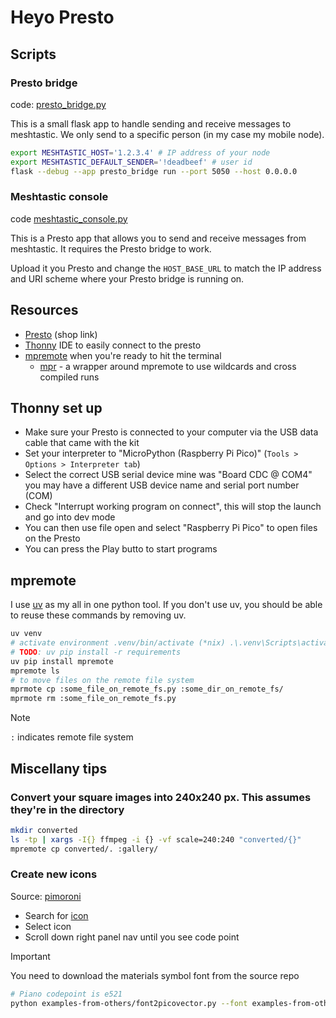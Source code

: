 # Heyo Presto

## Scripts

### Presto bridge

code: [presto_bridge.py](./presto_bridge.py)

This is a small flask app to handle sending and receive messages to meshtastic.
We only send to a specific person (in my case my mobile node).

```sh
export MESHTASTIC_HOST='1.2.3.4' # IP address of your node
export MESHTASTIC_DEFAULT_SENDER='!deadbeef' # user id
flask --debug --app presto_bridge run --port 5050 --host 0.0.0.0                                                
```

### Meshtastic console

code [meshtastic_console.py](./meshtastic_console.py)

This is a Presto app that allows you to send and receive messages from 
meshtastic. It requires the Presto bridge to work.

Upload it you Presto and change the `HOST_BASE_URL` to match the IP address 
and URI scheme where your Presto bridge is running on.

## Resources
- [Presto](https://shop.pimoroni.com/products/presto?variant=54894104019323) (shop link)
- [Thonny](https://thonny.org/) IDE to easily connect to the presto
- [mpremote](https://docs.micropython.org/en/latest/reference/mpremote.html) when you're ready to hit the terminal
  - [mpr](https://github.com/bulletmark/mpr) - a wrapper around mpremote to use wildcards and cross compiled runs
  
## Thonny set up

- Make sure your Presto is connected to your computer via the USB data cable that came with the kit
- Set your interpreter to "MicroPython (Raspberry Pi Pico)" (`Tools > Options > Interpreter tab`)
- Select the correct USB serial device mine was "Board CDC @ COM4" you may have a different USB device name and serial port number (COM)
- Check "Interrupt working program on connect", this will stop the launch and go into dev mode
- You can then use file open and select "Raspberry Pi Pico" to open files on the Presto
- You can press the Play butto to start programs

## mpremote

I use [uv](https://docs.astral.sh/uv/) as my all in one python tool. If you don't use uv, you should be able to reuse these commands by removing uv.

```sh
uv venv
# activate environment .venv/bin/activate (*nix) .\.venv\Scripts\activate
# TODO: uv pip install -r requirements
uv pip install mpremote
mpremote ls
# to move files on the remote file system
mprmote cp :some_file_on_remote_fs.py :some_dir_on_remote_fs/
mprmote rm :some_file_on_remote_fs.py
```

> [!Note]
> `:` indicates remote file system

## Miscellany tips

### Convert your square images into 240x240 px. This assumes they're in the directory

```sh
mkdir converted
ls -tp | xargs -I{} ffmpeg -i {} -vf scale=240:240 "converted/{}"
mpremote cp converted/. :gallery/
```

### Create new icons

Source: [pimoroni](https://learn.pimoroni.com/article/getting-started-with-presto#adding-your-own-examples-to-the-launcher)

- Search for [icon](https://fonts.google.com/icons?selected=Material+Symbols+Outlined:piano:FILL@0;wght@400;GRAD@0;opsz@24&icon.query=piano&icon.size=24&icon.color=%23e3e3e3)
- Select icon
- Scroll down right panel nav until you see code point

> [!Important]
> You need to download the materials symbol font from the source repo

```sh
# Piano codepoint is e521
python examples-from-others/font2picovector.py --font examples-from-others/MaterialSymbolsOutlined-Regular.ttf --size 40x40 e521
```
